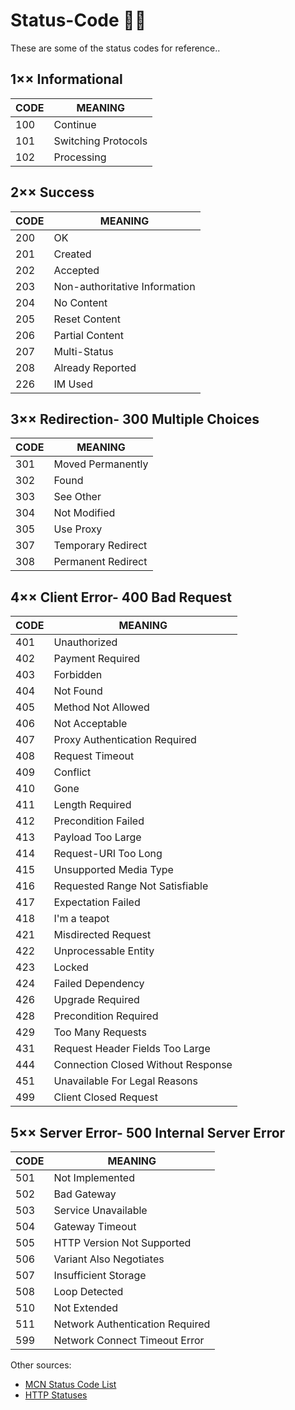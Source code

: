 # Status-Code 🕵🏻

These are some of the status codes for reference..

## 1×× Informational

| CODE | MEANING             |
| ---- | ------------------- |
| 100  | Continue            |
| 101  | Switching Protocols |
| 102  | Processing          |

## 2×× Success

| CODE | MEANING                       |
| ---- | ----------------------------- |
| 200  | OK                            |
| 201  | Created                       |
| 202  | Accepted                      |
| 203  | Non-authoritative Information |
| 204  | No Content                    |
| 205  | Reset Content                 |
| 206  | Partial Content               |
| 207  | Multi-Status                  |
| 208  | Already Reported              |
| 226  | IM Used                       |

## 3×× Redirection- 300 Multiple Choices

| CODE | MEANING            |
| ---- | ------------------ |
| 301  | Moved Permanently  |
| 302  | Found              |
| 303  | See Other          |
| 304  | Not Modified       |
| 305  | Use Proxy          |
| 307  | Temporary Redirect |
| 308  | Permanent Redirect |

## 4×× Client Error- 400 Bad Request

| CODE | MEANING                            |
| ---- | ---------------------------------- |
| 401  | Unauthorized                       |
| 402  | Payment Required                   |
| 403  | Forbidden                          |
| 404  | Not Found                          |
| 405  | Method Not Allowed                 |
| 406  | Not Acceptable                     |
| 407  | Proxy Authentication Required      |
| 408  | Request Timeout                    |
| 409  | Conflict                           |
| 410  | Gone                               |
| 411  | Length Required                    |
| 412  | Precondition Failed                |
| 413  | Payload Too Large                  |
| 414  | Request-URI Too Long               |
| 415  | Unsupported Media Type             |
| 416  | Requested Range Not Satisfiable    |
| 417  | Expectation Failed                 |
| 418  | I'm a teapot                       |
| 421  | Misdirected Request                |
| 422  | Unprocessable Entity               |
| 423  | Locked                             |
| 424  | Failed Dependency                  |
| 426  | Upgrade Required                   |
| 428  | Precondition Required              |
| 429  | Too Many Requests                  |
| 431  | Request Header Fields Too Large    |
| 444  | Connection Closed Without Response |
| 451  | Unavailable For Legal Reasons      |
| 499  | Client Closed Request              |

## 5×× Server Error- 500 Internal Server Error

| CODE | MEANING                         |
| ---- | ------------------------------- |
| 501  | Not Implemented                 |
| 502  | Bad Gateway                     |
| 503  | Service Unavailable             |
| 504  | Gateway Timeout                 |
| 505  | HTTP Version Not Supported      |
| 506  | Variant Also Negotiates         |
| 507  | Insufficient Storage            |
| 508  | Loop Detected                   |
| 510  | Not Extended                    |
| 511  | Network Authentication Required |
| 599  | Network Connect Timeout Error   |

Other sources:

- [MCN Status Code List](https://developer.mozilla.org/en-US/docs/Web/HTTP/Status)
- [HTTP Statuses](https://httpstatuses.com/)
